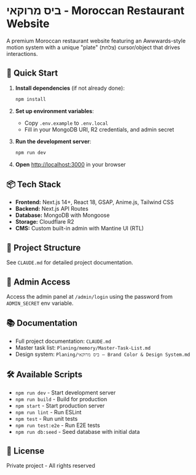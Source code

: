 # ביס מרוקאי - Moroccan Restaurant Website

A premium Moroccan restaurant website featuring an Awwwards-style motion system with a unique "plate" (צלחת) cursor/object that drives interactions.

## 🚀 Quick Start

1. **Install dependencies** (if not already done):
   ```bash
   npm install
   ```

2. **Set up environment variables**:
   - Copy `.env.example` to `.env.local`
   - Fill in your MongoDB URI, R2 credentials, and admin secret

3. **Run the development server**:
   ```bash
   npm run dev
   ```

4. **Open** [http://localhost:3000](http://localhost:3000) in your browser

## 📦 Tech Stack

- **Frontend:** Next.js 14+, React 18, GSAP, Anime.js, Tailwind CSS
- **Backend:** Next.js API Routes
- **Database:** MongoDB with Mongoose
- **Storage:** Cloudflare R2
- **CMS:** Custom built-in admin with Mantine UI (RTL)

## 📁 Project Structure

See `CLAUDE.md` for detailed project documentation.

## 🔐 Admin Access

Access the admin panel at `/admin/login` using the password from `ADMIN_SECRET` env variable.

## 📚 Documentation

- Full project documentation: `CLAUDE.md`
- Master task list: `Planing/memory/Master-Task-List.md`
- Design system: `Planing/ביס מרוקאי — Brand Color & Design System.md`

## 🛠️ Available Scripts

- `npm run dev` - Start development server
- `npm run build` - Build for production
- `npm start` - Start production server
- `npm run lint` - Run ESLint
- `npm test` - Run unit tests
- `npm run test:e2e` - Run E2E tests
- `npm run db:seed` - Seed database with initial data

## 📝 License

Private project - All rights reserved
